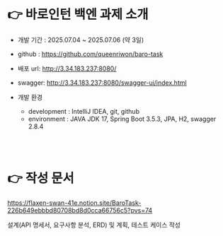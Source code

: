 # 👉 바로인턴 백엔 과제 소개

* 개발 기간 : 2025.07.04 ~ 2025.07.06 (약 3일)

* github : <https://github.com/queenriwon/baro-task>
* 배포 url: <http://3.34.183.237:8080/>
* swagger: <http://3.34.183.237:8080/swagger-ui/index.html>

* 개발 환경
  * development : IntelliJ IDEA, git, github
  * environment : JAVA JDK 17, Spring Boot 3.5.3, JPA, H2, swagger 2.8.4

<br><br>


# 👉 작성 문서

<https://flaxen-swan-41e.notion.site/BaroTask-226b649ebbbd80708bd8d0cca66756c5?pvs=74>

설계(API 명세서, 요구사항 분석, ERD) 및 계획, 테스트 케이스 작성

